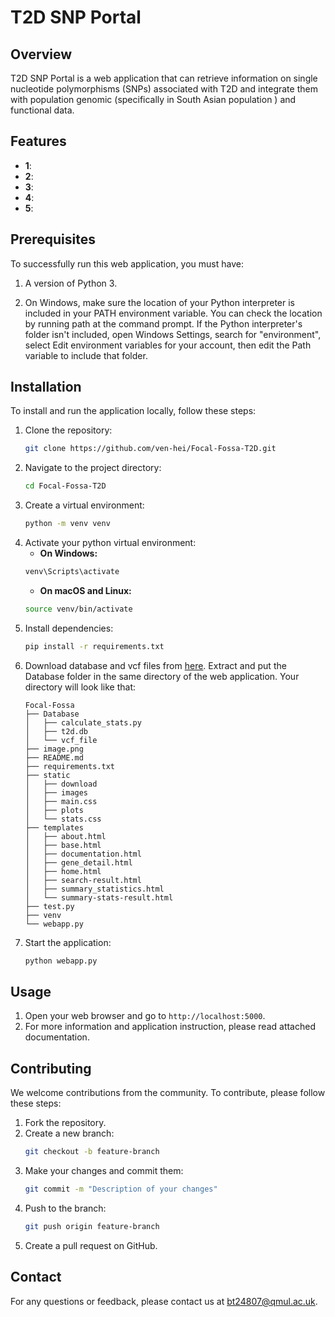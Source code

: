# T2D SNP Portal

## Overview
T2D SNP Portal is  a web application that can retrieve information on single
nucleotide polymorphisms (SNPs) associated with T2D and integrate them with population
genomic (specifically in South Asian population ) and functional data. 

## Features
- **1**: 
- **2**: 
- **3**: 
- **4**: 
- **5**:

## Prerequisites
To successfully run this web application, you must have:

1. A version of Python 3.

2. On Windows, make sure the location of your Python interpreter is included in your PATH environment variable. You can check the location by running path at the command prompt. If the Python interpreter's folder isn't included, open Windows Settings, search for "environment", select Edit environment variables for your account, then edit the Path variable to include that folder.

## Installation
To install and run the application locally, follow these steps:

1. Clone the repository:
    ```bash
    git clone https://github.com/ven-hei/Focal-Fossa-T2D.git
    ```
2. Navigate to the project directory:
    ```bash
    cd Focal-Fossa-T2D
    ```
3. Create a virtual environment:
    ```bash
    python -m venv venv
    ```
4. Activate your python virtual environment:
    - **On Windows:**
    ```bash
    venv\Scripts\activate
    ```
    - **On macOS and Linux:**
    ```bash
    source venv/bin/activate
    ```
5. Install dependencies:
    ```bash
    pip install -r requirements.txt
    ```
6. Download database and vcf files from [here](https://drive.google.com/). Extract and put the Database folder in the same directory of the web application. Your directory will look like that:
    ```
    Focal-Fossa
    ├── Database
    │   ├── calculate_stats.py
    │   ├── t2d.db
    │   └── vcf_file
    ├── image.png
    ├── README.md
    ├── requirements.txt
    ├── static
    │   ├── download
    │   ├── images
    │   ├── main.css
    │   ├── plots
    │   └── stats.css
    ├── templates
    │   ├── about.html
    │   ├── base.html
    │   ├── documentation.html
    │   ├── gene_detail.html
    │   ├── home.html
    │   ├── search-result.html
    │   ├── summary_statistics.html
    │   └── summary-stats-result.html
    ├── test.py
    ├── venv
    └── webapp.py
    ```
7. Start the application:
    ```bash
    python webapp.py
    ```

## Usage
1. Open your web browser and go to `http://localhost:5000`.
2. For more information and application instruction, please read attached documentation.

## Contributing
We welcome contributions from the community. To contribute, please follow these steps:

1. Fork the repository.
2. Create a new branch:
    ```bash
    git checkout -b feature-branch
    ```
3. Make your changes and commit them:
    ```bash
    git commit -m "Description of your changes"
    ```
4. Push to the branch:
    ```bash
    git push origin feature-branch
    ```
5. Create a pull request on GitHub.


## Contact
For any questions or feedback, please contact us at [bt24807@qmul.ac.uk](mailto:bt24807@qmul.ac.uk).
